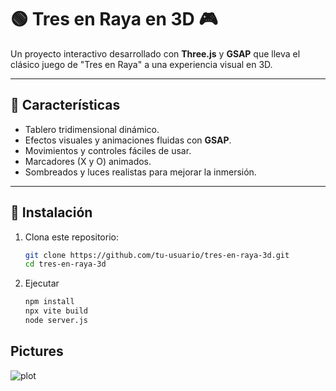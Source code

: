 # 🟢 **Tres en Raya en 3D** 🎮

Un proyecto interactivo desarrollado con **Three.js** y **GSAP** que lleva el clásico juego de "Tres en Raya" a una experiencia visual en 3D.

---

## 🌟 **Características**
- Tablero tridimensional dinámico.
- Efectos visuales y animaciones fluidas con **GSAP**.
- Movimientos y controles fáciles de usar.
- Marcadores (X y O) animados.
- Sombreados y luces realistas para mejorar la inmersión.

---

## 🚀 **Instalación**
1. Clona este repositorio:
   ```bash
   git clone https://github.com/tu-usuario/tres-en-raya-3d.git
   cd tres-en-raya-3d

2. Ejecutar
   ```bash
   npm install
   npx vite build
   node server.js

## Pictures
![plot](./tres.png)
